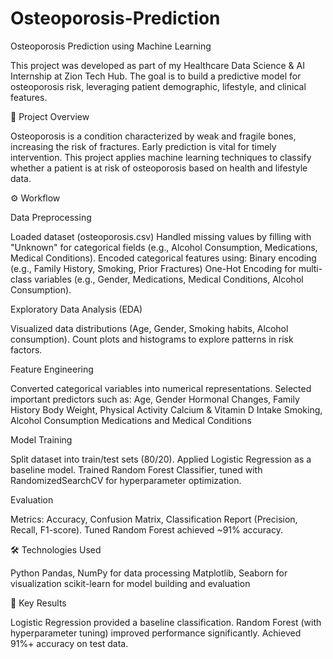 # Osteoporosis-Prediction
Osteoporosis Prediction using Machine Learning

This project was developed as part of my Healthcare Data Science & AI Internship at Zion Tech Hub. The goal is to build a predictive model for osteoporosis risk, leveraging patient demographic, lifestyle, and clinical features.

📌 Project Overview

Osteoporosis is a condition characterized by weak and fragile bones, increasing the risk of fractures. Early prediction is vital for timely intervention. This project applies machine learning techniques to classify whether a patient is at risk of osteoporosis based on health and lifestyle data.

⚙️ Workflow

Data Preprocessing

Loaded dataset (osteoporosis.csv)
Handled missing values by filling with "Unknown" for categorical fields (e.g., Alcohol Consumption, Medications, Medical Conditions).
Encoded categorical features using:
Binary encoding (e.g., Family History, Smoking, Prior Fractures)
One-Hot Encoding for multi-class variables (e.g., Gender, Medications, Medical Conditions, Alcohol Consumption).

Exploratory Data Analysis (EDA)

Visualized data distributions (Age, Gender, Smoking habits, Alcohol consumption).
Count plots and histograms to explore patterns in risk factors.

Feature Engineering

Converted categorical variables into numerical representations.
Selected important predictors such as:
Age, Gender
Hormonal Changes, Family History
Body Weight, Physical Activity
Calcium & Vitamin D Intake
Smoking, Alcohol Consumption
Medications and Medical Conditions

Model Training

Split dataset into train/test sets (80/20).
Applied Logistic Regression as a baseline model.
Trained Random Forest Classifier, tuned with RandomizedSearchCV for hyperparameter optimization.

Evaluation

Metrics: Accuracy, Confusion Matrix, Classification Report (Precision, Recall, F1-score).
Tuned Random Forest achieved ~91% accuracy.

🛠️ Technologies Used

Python
Pandas, NumPy for data processing
Matplotlib, Seaborn for visualization
scikit-learn for model building and evaluation

🚀 Key Results

Logistic Regression provided a baseline classification.
Random Forest (with hyperparameter tuning) improved performance significantly.
Achieved 91%+ accuracy on test data.

